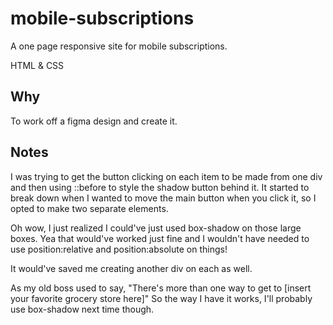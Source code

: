 # mobile-subscriptions

A one page responsive site for mobile subscriptions.

HTML & CSS

## Why
To work off a figma design and create it.

## Notes
I was trying to get the button clicking on each item to be made from one div and then using ::before to style the shadow button behind it. It started to break down when I wanted to move the main button when you click it, so I opted to make two separate elements.

Oh wow, I just realized I could've just used box-shadow on those large boxes. Yea that would've worked just fine and I wouldn't have needed to use position:relative and position:absolute on things!

It would've saved me creating another div on each as well.

As my old boss used to say, "There's more than one way to get to [insert your favorite grocery store here]" So the way I have it works, I'll probably use box-shadow next time though.
